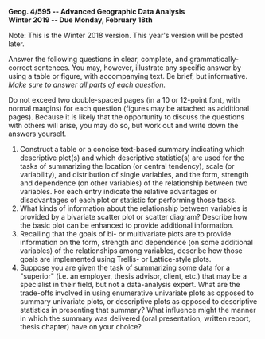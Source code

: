 **Geog. 4/595 --  Advanced Geographic Data Analysis**  
**Winter 2019 -- Due Monday, February 18th**

Note:  This is the Winter 2018 version.  This year's version will be posted later.

Answer the following questions in clear, complete, and grammatically-correct sentences. You may, however, illustrate any specific answer by using a table or figure, with accompanying text. Be brief, but informative. *Make sure to answer all parts of each question.*

Do not exceed two double-spaced pages (in a 10 or 12-point font, with normal margins) for each question (figures may be attached as additional pages).  Because it is likely that the opportunity to discuss the questions with others will arise, you may do so, but work out and write down the answers yourself.

1. Construct a table or a concise text-based summary indicating which descriptive plot(s) and which descriptive statistic(s) are used for the tasks of summarizing the location (or central tendency), scale (or variability), and distribution of single variables, and the form, strength and dependence (on other variables) of the relationship between two variables.  For each entry indicate the relative advantages or disadvantages of each plot or statistic for performing those tasks. 
2. What kinds of information about the relationship between variables is provided by a bivariate scatter plot or scatter diagram?  Describe how the basic plot can be enhanced to provide additional information.
3. Recalling that the goals of bi- or multivariate plots are to provide information on the form, strength and dependence (on some additional variables) of the relationships among variables, describe how those goals are implemented using Trellis- or Lattice-style plots.
4. Suppose you are given the task of summarizing some data for a "superior" (i.e. an employer, thesis advisor, client, etc.) that may be a specialist in their field, but not a data-analysis expert.  What are the trade-offs involved in using enumerative univariate plots as opposed to summary univariate plots, or descriptive plots as opposed to descriptive statistics in presenting that summary?   What influence might the manner in which the summary was delivered (oral presentation, written report, thesis chapter) have on your choice?
